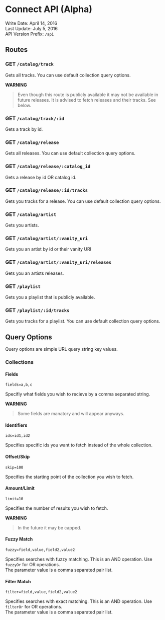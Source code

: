 # Connect API (Alpha)

Write Date: April 14, 2016  
Last Update: July 5, 2016  
API Version Prefix: `/api`

## Routes

### GET `/catalog/track` 

Gets all tracks. You can use default collection query options.

**WARNING**
> Even though this route is publicly available it may not be available in future releases.
> It is advised to fetch releases and their tracks. See below.

### GET `/catalog/track/:id` 

Gets a track by id.

### GET `/catalog/release` 

Gets all releases. You can use default collection query options.

### GET `/catalog/release/:catalog_id` 

Gets a release by id OR catalog id.

### GET `/catalog/release/:id/tracks` 

Gets you tracks for a release. You can use default collection query options.

### GET `/catalog/artist`

Gets you artists.

### GET `/catalog/artist/:vanity_uri`

Gets you an artist by id or their vanity URI

### GET `/catalog/artist/:vanity_uri/releases`

Gets you an artists releases.

### GET `/playlist` 

Gets you a playlist that is publicly available.

### GET `/playlist/:id/tracks` 

Gets you tracks for a playlist. You can use default collection query options.

## Query Options

Query options are simple URL query string key values.

### Collections

#### Fields 

`fields=a,b,c`

Specifiy what fields you wish to recieve by a comma separated string.

**WARNING**
> Some fields are manatory and will appear anyways.

#### Identifiers 

`ids=id1,id2`

Specifies specific ids you want to fetch instead of the whole collection.

#### Offset/Skip 

`skip=100`

Specifies the starting point of the collection you wish to fetch.

#### Amount/Limit 

`limit=10`

Specifies the number of results you wish to fetch.

**WARNING**
> In the future it may be capped.

#### Fuzzy Match

`fuzzy=field,value,field2,value2`

Specifies searches with fuzzy matching. This is an AND operation. Use `fuzzyOr` for OR operations.  
The parameter value is a comma separated pair list.

#### Filter Match

`filter=field,value,field2,value2`

Specifies searches with exact matching. This is an AND operation. Use `filterOr` for OR operations.  
The parameter value is a comma separated pair list.
